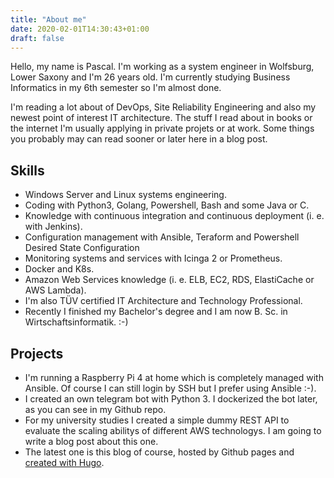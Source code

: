 ```yaml
---
title: "About me"
date: 2020-02-01T14:30:43+01:00
draft: false
---
```


Hello, my name is Pascal. I'm working as a system engineer in Wolfsburg, Lower Saxony and I'm 26 years old. I'm currently studying Business Informatics in my 6th semester so I'm almost done.

I'm reading a lot about of DevOps, Site Reliability Engineering and also my newest point of interest IT architecture. The stuff I read about in books or the internet I'm usually applying in private projets or at work. Some things you probably may can read sooner or later here in a blog post.

## Skills

- Windows Server and Linux systems engineering.
- Coding with Python3, Golang, Powershell, Bash and some Java or C.
- Knowledge with continuous integration and continuous deployment (i. e. with Jenkins).
- Configuration management with Ansible, Teraform and Powershell Desired State Configuration
- Monitoring systems and services with Icinga 2 or Prometheus.
- Docker and K8s.
- Amazon Web Services knowledge (i. e. ELB, EC2, RDS, ElastiCache or AWS Lambda).
- I'm also TÜV certified IT Architecture and Technology Professional.
- Recently I finished my Bachelor's degree and I am now B. Sc. in Wirtschaftsinformatik. :-)

## Projects

- I'm running a Raspberry Pi 4 at home which is completely managed with Ansible. Of course I can still login by SSH but I prefer using Ansible :-).
- I created an own telegram bot with Python 3. I dockerized the bot later, as you can see in my Github repo.
- For my university studies I created a simple dummy REST API to evaluate the scaling abilitys of different AWS technologys. I am going to write a blog post about this one.
- The latest one is this blog of course, hosted by Github pages and [created with Hugo](https://pgrunm.github.io/posts/building_blog_part1/).
